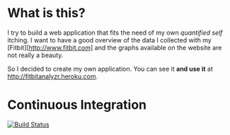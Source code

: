 What is this?
=============

I try to build a web application that fits the need of my own *quantified self* itching. I want to have a good overview of the data I collected with my [Fitbit][http://www.fitbit.com] and the graphs available on the website are not really a beauty.

So I decided to create my own application. You can see it **and use it** at http://fitbitanalyzr.heroku.com.


Continuous Integration
======================

[![Build Status](https://secure.travis-ci.org/MoriTanosuke/FitbitAnalyzr.png?branch=master)](http://travis-ci.org/MoriTanosuke/FitbitAnalyzr)

